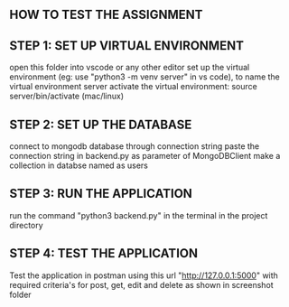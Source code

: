 ## HOW TO TEST THE ASSIGNMENT

## STEP 1: SET UP VIRTUAL ENVIRONMENT
open this folder into vscode or any other editor
set up the virtual environment (eg: use "python3 -m venv server" in vs code), to name the virtual environment server
activate the virtual environment: source server/bin/activate (mac/linux)


## STEP 2: SET UP THE DATABASE
connect to mongodb database through connection string
paste the connection string in backend.py as parameter of MongoDBClient
make a collection in databse named as users

## STEP 3: RUN THE APPLICATION
run the command "python3 backend.py" in the terminal in the project directory


## STEP 4: TEST THE APPLICATION
Test the application in postman using this url "http://127.0.0.1:5000" with required
criteria's for post, get, edit and delete as shown in screenshot folder


